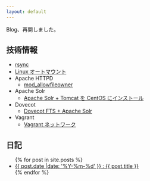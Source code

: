 ```yaml
---
layout: default
---
```

Blog、再開しました。

技術情報
----------------------------------------------------------------------

  * [rsync](linux/rsync.html)
  * [Linux オートマウント](linux/autofs.html)
  * Apache HTTPD
    * [mod_allowfileowner](apache/mod-allowfileowner.html)
  * Apache Solr
    * [Apache Solr + Tomcat を CentOS にインストール](solr/solr-centos.html)
  * Dovecot
    * [Dovecot FTS + Apache Solr](dovecot/dovecot-fts-solr.html)
  * Vagrant
    * [Vagrant ネットワーク](vagrant/network.html)

日記
----------------------------------------------------------------------
<ul>
{% for post in site.posts %}
<li>
  <a href="{{ post.url }}">{{ post.date |date: '%Y-%m-%d' }} : {{ post.title }}</a>
</li>
{% endfor %}
</ul>
